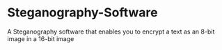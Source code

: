 # Steganography-Software
A Steganography software that enables you to encrypt a text as an 8-bit image in a 16-bit image
